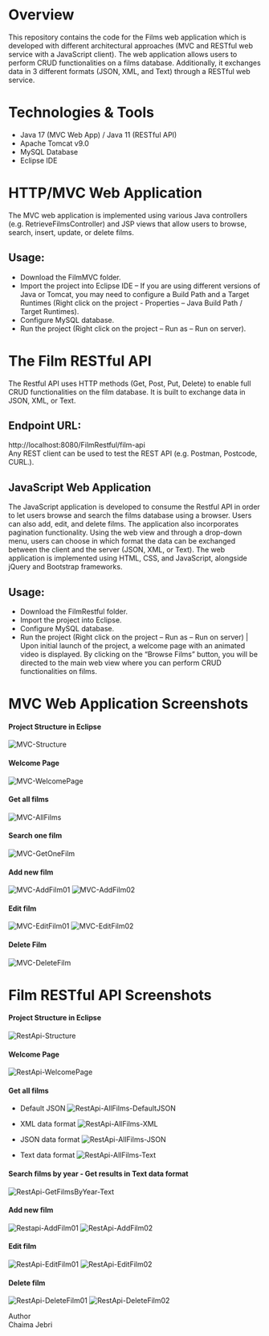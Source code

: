 # Overview
This repository contains the code for the Films web application which is developed with different architectural approaches (MVC and RESTful web service with a JavaScript client). 
The web application allows users to perform CRUD functionalities on a films database. Additionally, it exchanges data in 3 different formats (JSON, XML, and Text) through a RESTful web service.

# Technologies & Tools
* Java 17 (MVC Web App) / Java 11 (RESTful API)
* Apache Tomcat v9.0
* MySQL Database
* Eclipse IDE

# HTTP/MVC Web Application
The MVC web application is implemented using various Java controllers (e.g. RetrieveFilmsController) and JSP views that allow users to browse, search, insert, update, or delete films.

## Usage: 
* Download the FilmMVC folder.
* Import the project into Eclipse IDE – If you are using different versions of Java or Tomcat, you may need to configure a Build Path and a Target Runtimes (Right click on the project - Properties – Java Build Path / Target Runtimes).
* Configure MySQL database.
* Run the project (Right click on the project – Run as – Run on server).

# The Film RESTful API
The Restful API uses HTTP methods (Get, Post, Put, Delete) to enable full CRUD functionalities on the film database. It is built to exchange data in JSON, XML, or Text.
## Endpoint URL: 
http://localhost:8080/FilmRestful/film-api  
Any REST client can be used to test the REST API (e.g. Postman, Postcode, CURL.).

## JavaScript Web Application
The JavaScript application is developed to consume the Restful API in order to let users browse and search the films database using a browser. Users can also add, edit, and delete films. The application also incorporates pagination functionality. 
Using the web view and through a drop-down menu, users can choose in which format the data can be exchanged between the client and the server (JSON, XML, or Text).
The web application is implemented using HTML, CSS, and JavaScript, alongside jQuery and Bootstrap frameworks.

## Usage:
* Download the FilmRestful folder.
* Import the project into Eclipse.
* Configure MySQL database.
* Run the project (Right click on the project – Run as – Run on server) | Upon initial launch of the project, a welcome page with an animated video is displayed. By clicking on the “Browse Films” button, you will be directed to the main web view where you can perform CRUD functionalities on films.


# MVC Web Application Screenshots
#### Project Structure in Eclipse
![MVC-Structure](https://github.com/user-attachments/assets/9e79bff1-4c67-4a24-98c2-d6beb3428581)

#### Welcome Page
![MVC-WelcomePage](https://github.com/user-attachments/assets/d5d984a9-6733-4a62-9be6-c53a2d0a61f3)

#### Get all films
![MVC-AllFilms](https://github.com/user-attachments/assets/3c6723ef-41c7-4a5f-bd5a-de1536c501f8) 

#### Search one film
![MVC-GetOneFilm](https://github.com/user-attachments/assets/b7886681-06b0-4abb-a17f-c54f526e4b36)

#### Add new film
![MVC-AddFilm01](https://github.com/user-attachments/assets/19086664-b012-409d-aab2-d0ef33e99b27)
![MVC-AddFilm02](https://github.com/user-attachments/assets/dc16fe8b-3d21-4017-83d6-1180fe6fd101)

#### Edit film
![MVC-EditFilm01](https://github.com/user-attachments/assets/62b48f6e-7260-4d99-be2c-ac62357c3a5e)
![MVC-EditFilm02](https://github.com/user-attachments/assets/a6d36650-301d-4b54-ad89-6c04f7d41940)

#### Delete Film
![MVC-DeleteFilm](https://github.com/user-attachments/assets/4e521443-f809-46f1-a7c3-9417e75f002e)


# Film RESTful API Screenshots
#### Project Structure in Eclipse
![RestApi-Structure](https://github.com/user-attachments/assets/cabd67c1-eda6-49a0-8a7f-4c39c3304154)

#### Welcome Page
![RestApi-WelcomePage](https://github.com/user-attachments/assets/a4f5c102-9c43-4f9b-addf-68c88bb09985)

#### Get all films 
* Default JSON
![RestApi-AllFilms-DefaultJSON](https://github.com/user-attachments/assets/b0767a91-32ee-462b-bffb-6054e00cd017)

* XML data format
![RestApi-AllFilms-XML](https://github.com/user-attachments/assets/5769dbe3-0b83-4c63-8778-a9237afeca55)

* JSON data format
![RestApi-AllFilms-JSON](https://github.com/user-attachments/assets/9515901b-0541-4e7d-b811-5b4b7839a1ae)

* Text data format
![RestApi-AllFilms-Text](https://github.com/user-attachments/assets/355997db-79a1-45b0-ba18-79c62815417b)

#### Search films by year - Get results in Text data format
![RestApi-GetFilmsByYear-Text](https://github.com/user-attachments/assets/35977a04-fe24-413d-a0dc-22d6caaae1c4)

#### Add new film
![Restapi-AddFilm01](https://github.com/user-attachments/assets/7cced06c-e463-4b45-92ad-06e6785aca1f)
![RestApi-AddFilm02](https://github.com/user-attachments/assets/5c05a668-8631-4ac9-a73d-5c633b84ceb0)

#### Edit film
![RestApi-EditFilm01](https://github.com/user-attachments/assets/f04ee0ab-5616-48f1-b560-55ec514e1884)
![RestApi-EditFilm02](https://github.com/user-attachments/assets/5c9b0eb9-26cd-4df9-823f-38b804a87067)

#### Delete film
![RestApi-DeleteFilm01](https://github.com/user-attachments/assets/4d40945a-3b1e-4dc7-b8dc-ae8e9f3c20df)
![RestApi-DeleteFilm02](https://github.com/user-attachments/assets/f136925c-035c-4e0f-a5f4-d4a3153fdb9d)


Author  
Chaima Jebri

